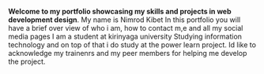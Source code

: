 **Welcome to my portfolio showcasing my skills and projects in web development design**.
My name is Nimrod Kibet
In this portfolio you will have a brief over view of who i am, how to contact m,e and all my social media pages
I am a student at kirinyaga university Studying information technology and on top of that i do study at the power learn project.
Id like to acknowledge my trainenrs and my peer members for helping me develop the project.
